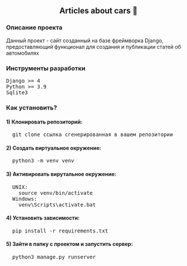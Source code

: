 <h2 align='center'> Articles about cars 🚗</h2>


### Описание проекта
Данный проект - сайт созданный на базе фреймворка Django, предоставляющий функционал для создания и публикации статей об автомобилях

### Инструменты разработки
<pre>
Django >= 4
Python >= 3.9
Sqlite3
</pre>

### Как установить?
#### 1) Клонировать репозиторий:
<pre>
  git clone ссылка_сгенерированная_в_вашем_репозитории
</pre>

#### 2) Создать виртуальное окружение:
<pre>
  python3 -m venv venv
</pre>

#### 3) Активировать вирутальное окружение:
<pre>
  UNIX:
    source venv/bin/activate
  Windows:
    venv\Scripts\activate.bat
</pre>

#### 4) Установить зависимости:
<pre>
  pip install -r requirements.txt
</pre>

#### 5) Зайти в папку с проектом и запустить сервер:
<pre>
  python3 manage.py runserver
</pre>


